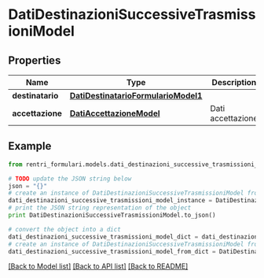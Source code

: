 # DatiDestinazioniSuccessiveTrasmissioniModel


## Properties
Name | Type | Description | Notes
------------ | ------------- | ------------- | -------------
**destinatario** | [**DatiDestinatarioFormularioModel1**](DatiDestinatarioFormularioModel1.md) |  | [optional] 
**accettazione** | [**DatiAccettazioneModel**](DatiAccettazioneModel.md) | Dati accettazione | [optional] 

## Example

```python
from rentri_formulari.models.dati_destinazioni_successive_trasmissioni_model import DatiDestinazioniSuccessiveTrasmissioniModel

# TODO update the JSON string below
json = "{}"
# create an instance of DatiDestinazioniSuccessiveTrasmissioniModel from a JSON string
dati_destinazioni_successive_trasmissioni_model_instance = DatiDestinazioniSuccessiveTrasmissioniModel.from_json(json)
# print the JSON string representation of the object
print DatiDestinazioniSuccessiveTrasmissioniModel.to_json()

# convert the object into a dict
dati_destinazioni_successive_trasmissioni_model_dict = dati_destinazioni_successive_trasmissioni_model_instance.to_dict()
# create an instance of DatiDestinazioniSuccessiveTrasmissioniModel from a dict
dati_destinazioni_successive_trasmissioni_model_from_dict = DatiDestinazioniSuccessiveTrasmissioniModel.from_dict(dati_destinazioni_successive_trasmissioni_model_dict)
```
[[Back to Model list]](../README.md#documentation-for-models) [[Back to API list]](../README.md#documentation-for-api-endpoints) [[Back to README]](../README.md)


